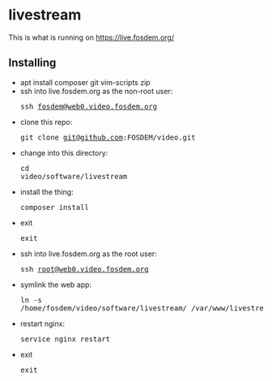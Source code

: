 # livestream

This is what is running on https://live.fosdem.org/

## Installing
- apt install composer git vim-scripts zip
- ssh into live.fosdem.org as the non-root user: <pre>ssh fosdem@web0.video.fosdem.org</pre>
- clone this repo: <pre>git clone git@github.com:FOSDEM/video.git</pre>
- change into this directory: <pre>cd video/software/livestream</pre>
- install the thing: <pre>composer install</pre>
- exit<pre>exit</pre>
- ssh into live.fosdem.org as the root user: <pre>ssh root@web0.video.fosdem.org</pre>
- symlink the web app: <pre>ln -s /home/fosdem/video/software/livestream/ /var/www/livestream</pre>
- restart nginx: <pre>service nginx restart</pre>
- exit<pre>exit</pre>
